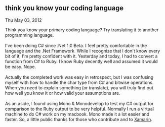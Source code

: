 
think you know your coding language
-----------------------------------

Thu May 03, 2012

Think you know your primary coding language? Try translating it to
another programming language.\
\
 I've been doing C\# since .Net 1.0 Beta. I feel pretty comfortable in
the language and the .Net Framework. While I recognize that I don't know
every bit of it, I'm pretty confident with it. Yesterday and today, I
had to convert a function from C\# to Ruby. I know Ruby decently well
and assumed it would be easy. Nope.\
\
 Actually the completed work was easy in retrospect, but I was confusing
myself with how to handle the char type from C\# and bitwise operations.
When you need to explain something (or translate), you will truly find
out how well you know it or how valid your assumptions are.\
\
 As an aside, I found using Mono & Monodevelop to test my C\# output for
comparison to the Ruby output to be very helpful. Normally I run a
virtual machine to do C\# work on my macbook. Mono made it a lot easier
and faster. So, a little public thanks for those who contribute and to
[Xamarin](http://xamarin.com/).
